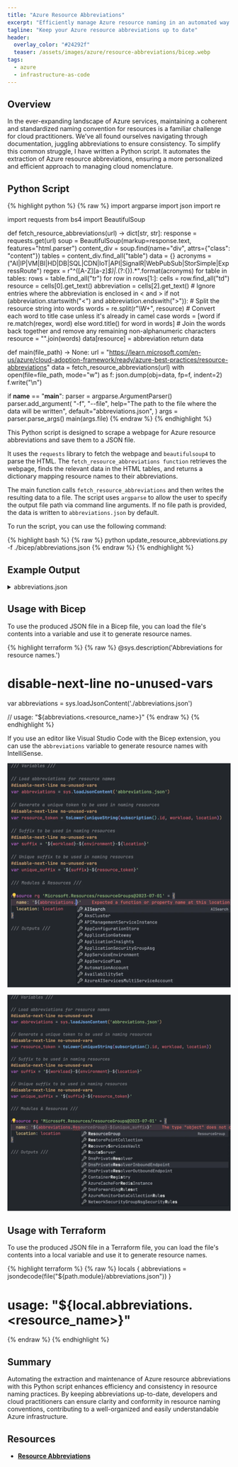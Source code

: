 ```yaml
---
title: "Azure Resource Abbreviations"
excerpt: "Efficiently manage Azure resource naming in an automated way. Keep your abbreviations up-to-date for a standardized approach."
tagline: "Keep your Azure resource abbreviations up to date"
header:
  overlay_color: "#24292f"
  teaser: /assets/images/azure/resource-abbreviations/bicep.webp
tags:
  - azure
  - infrastructure-as-code
---
```


## Overview

In the ever-expanding landscape of Azure services, maintaining a coherent and standardized naming convention for resources is a familiar challenge for cloud practitioners. We've all found ourselves navigating through documentation, juggling abbreviations to ensure consistency. To simplify this common struggle, I have written a Python script. It automates the extraction of Azure resource abbreviations, ensuring a more personalized and efficient approach to managing cloud nomenclature.

## Python Script

{% highlight python %}
{% raw %}
import argparse
import json
import re

import requests
from bs4 import BeautifulSoup

def fetch_resource_abbreviations(url) -> dict[str, str]:
    response = requests.get(url)
    soup = BeautifulSoup(markup=response.text, features="html.parser")
    content_div = soup.find(name="div", attrs={"class": "content"})
    tables = content_div.find_all("table")
    data = {}
    acronyms = ("AI|IP|VM|BI|HD|DB|SQL|CDN|IoT|API|SignalR|WebPubSub|StorSimple|ExpressRoute")
    regex = r"^([A-Z][a-z]*$)|.*(?:{}).*".format(acronyms)
    for table in tables:
        rows = table.find_all("tr")
        for row in rows[1:]:
            cells = row.find_all("td")
            resource = cells[0].get_text()
            abbreviation = cells[2].get_text()
            # Ignore entries where the abbreviation is enclosed in < and >
            if not (abbreviation.startswith("<") and abbreviation.endswith(">")):
                # Split the resource string into words
                words = re.split(r"\W+", resource)
                # Convert each word to title case unless it's already in camel case
                words = [word if re.match(regex, word) else word.title() for word in words]
                # Join the words back together and remove any remaining non-alphanumeric characters
                resource = "".join(words)
                data[resource] = abbreviation
    return data

def main(file_path) -> None:
    url = "<https://learn.microsoft.com/en-us/azure/cloud-adoption-framework/ready/azure-best-practices/resource-abbreviations>"
    data = fetch_resource_abbreviations(url)
    with open(file=file_path, mode="w") as f:
        json.dump(obj=data, fp=f, indent=2)
        f.write("\n")

if **name** == "**main**":
    parser = argparse.ArgumentParser()
    parser.add_argument(
        "-f",
        "--file",
        help="The path to the file where the data will be written",
        default="abbreviations.json",
    )
    args = parser.parse_args()
    main(args.file)
{% endraw %}
{% endhighlight %}

This Python script is designed to scrape a webpage for Azure resource abbreviations and save them to a JSON file.

It uses the `requests` library to fetch the webpage and `beautifulsoup4` to parse the HTML. The `fetch_resource_abbreviations function` retrieves the webpage, finds the relevant data in the HTML tables, and returns a dictionary mapping resource names to their abbreviations.

The main function calls `fetch_resource_abbreviations` and then writes the resulting data to a file. The script uses `argparse` to allow the user to specify the output file path via command line arguments. If no file path is provided, the data is written to `abbreviations.json` by default.

To run the script, you can use the following command:

{% highlight bash %}
{% raw %}
python update_resource_abbreviations.py -f ./bicep/abbreviations.json
{% endraw %}
{% endhighlight %}

## Example Output

<details>
  <summary>abbreviations.json</summary>
{% highlight json %}
{% raw %}
{
  "AISearch": "srch",
  "AzureAIServicesMultiServiceAccount": "aisa",
  "AzureAIVideoIndexer": "avi",
  "AzureMachineLearningWorkspace": "mlw",
  "AzureOpenAIService": "oai",
  "BotService": "bot",
  "ComputerVision": "cv",
  "ContentModerator": "cm",
  "ContentSafety": "cs",
  "CustomVisionPrediction": "cstv",
  "CustomVisionTraining": "cstvt",
  "DocumentIntelligence": "di",
  "FaceAPI": "face",
  "HealthInsights": "hi",
  "ImmersiveReader": "ir",
  "LanguageService": "lang",
  "SpeechService": "spch",
  "Translator": "trsl",
  "AzureAnalysisServicesServer": "as",
  "AzureDatabricksWorkspace": "dbw",
  "AzureDataExplorerCluster": "dec",
  "AzureDataExplorerClusterDatabase": "dedb",
  "AzureDataFactory": "adf",
  "AzureDigitalTwinInstance": "dt",
  "AzureStreamAnalytics": "asa",
  "AzureSynapseAnalyticsPrivateLinkHub": "synplh",
  "AzureSynapseAnalyticsSQLDedicatedPool": "syndp",
  "AzureSynapseAnalyticsSparkPool": "synsp",
  "AzureSynapseAnalyticsWorkspaces": "synw",
  "DataLakeStoreAccount": "dls",
  "DataLakeAnalyticsAccount": "dla",
  "EventHubsNamespace": "evhns",
  "EventHub": "evh",
  "EventGridDomain": "evgd",
  "EventGridSubscriptions": "evgs",
  "EventGridTopic": "evgt",
  "EventGridSystemTopic": "egst",
  "HDInsightHadoopCluster": "hadoop",
  "HDInsightHbaseCluster": "hbase",
  "HDInsightKafkaCluster": "kafka",
  "HDInsightSparkCluster": "spark",
  "HDInsightStormCluster": "storm",
  "HDInsightMlServicesCluster": "mls",
  "IoTHub": "iot",
  "ProvisioningServices": "provs",
  "ProvisioningServicesCertificate": "pcert",
  "PowerBIEmbedded": "pbi",
  "TimeSeriesInsightsEnvironment": "tsi",
  "AppServiceEnvironment": "ase",
  "AppServicePlan": "asp",
  "AzureLoadTestingInstance": "lt",
  "AvailabilitySet": "avail",
  "AzureArcEnabledServer": "arcs",
  "AzureArcEnabledKubernetesCluster": "arck",
  "BatchAccounts": "ba",
  "CloudService": "cld",
  "CommunicationServices": "acs",
  "DiskEncryptionSet": "des",
  "FunctionApp": "func",
  "Gallery": "gal",
  "HostingEnvironment": "host",
  "ImageTemplate": "it",
  "ManagedDiskOs": "osdisk",
  "ManagedDiskData": "disk",
  "NotificationHubs": "ntf",
  "NotificationHubsNamespace": "ntfns",
  "ProximityPlacementGroup": "ppg",
  "RestorePointCollection": "rpc",
  "Snapshot": "snap",
  "StaticWebApp": "stapp",
  "VirtualMachine": "vm",
  "VirtualMachineScaleSet": "vmss",
  "VirtualMachineMaintenanceConfiguration": "mc",
  "VMStorageAccount": "stvm",
  "WebApp": "app",
  "AksCluster": "aks",
  "AksSystemNodePool": "npsystem",
  "AksUserNodePool": "np",
  "ContainerApps": "ca",
  "ContainerAppsEnvironment": "cae",
  "ContainerRegistry": "cr",
  "ContainerInstance": "ci",
  "ServiceFabricCluster": "sf",
  "ServiceFabricManagedCluster": "sfmc",
  "AzureCosmosDBDatabase": "cosmos",
  "AzureCosmosDBForApacheCassandraAccount": "coscas",
  "AzureCosmosDBForMongoDBAccount": "cosmon",
  "AzureCosmosDBForNoSQLAccount": "cosno",
  "AzureCosmosDBForTableAccount": "costab",
  "AzureCosmosDBForApacheGremlinAccount": "cosgrm",
  "AzureCosmosDBPostgreSQLCluster": "cospos",
  "AzureCacheForRedisInstance": "redis",
  "AzureSQLDatabaseServer": "sql",
  "AzureSQLDatabase": "sqldb",
  "AzureSQLElasticJobAgent": "sqlja",
  "AzureSQLElasticPool": "sqlep",
  "MariaDBServer": "maria",
  "MariaDBDatabase": "mariadb",
  "MySQLDatabase": "mysql",
  "PostgreSQLDatabase": "psql",
  "SQLServerStretchDatabase": "sqlstrdb",
  "SQLManagedInstance": "sqlmi",
  "AppConfigurationStore": "appcs",
  "MapsAccount": "map",
  "SignalR": "sigr",
  "WebPubSub": "wps",
  "AzureManagedGrafana": "amg",
  "APIManagementServiceInstance": "apim",
  "IntegrationAccount": "ia",
  "LogicApp": "logic",
  "ServiceBusNamespace": "sbns",
  "ServiceBusQueue": "sbq",
  "ServiceBusTopic": "sbt",
  "ServiceBusTopicSubscription": "sbts",
  "AutomationAccount": "aa",
  "ApplicationInsights": "appi",
  "AzureMonitorActionGroup": "ag",
  "AzureMonitorDataCollectionRules": "dcr",
  "Blueprint": "bp",
  "BlueprintAssignment": "bpa",
  "DataCollectionEndpoint": "dce",
  "LogAnalyticsWorkspace": "log",
  "LogAnalyticsQueryPacks": "pack",
  "ManagementGroup": "mg",
  "MicrosoftPurviewInstance": "pview",
  "ResourceGroup": "rg",
  "TemplateSpecsName": "ts",
  "AzureMigrateProject": "migr",
  "DatabaseMigrationServiceInstance": "dms",
  "RecoveryServicesVault": "rsv",
  "ApplicationGateway": "agw",
  "ApplicationSecurityGroupAsg": "asg",
  "CDNProfile": "cdnp",
  "CDNEndpoint": "cdne",
  "Connections": "con",
  "DnsForwardingRuleset": "dnsfrs",
  "DnsPrivateResolver": "dnspr",
  "DnsPrivateResolverInboundEndpoint": "in",
  "DnsPrivateResolverOutboundEndpoint": "out",
  "Firewall": "afw",
  "FirewallPolicy": "afwp",
  "ExpressRouteCircuit": "erc",
  "ExpressRouteGateway": "ergw",
  "FrontDoorStandardPremiumProfile": "afd",
  "FrontDoorStandardPremiumEndpoint": "fde",
  "FrontDoorFirewallPolicy": "fdfp",
  "FrontDoorClassic": "afd",
  "IPGroup": "ipg",
  "LoadBalancerInternal": "lbi",
  "LoadBalancerExternal": "lbe",
  "LoadBalancerRule": "rule",
  "LocalNetworkGateway": "lgw",
  "NatGateway": "ng",
  "NetworkInterfaceNic": "nic",
  "NetworkSecurityGroupNsg": "nsg",
  "NetworkSecurityGroupNsgSecurityRules": "nsgsr",
  "NetworkWatcher": "nw",
  "PrivateLink": "pl",
  "PrivateEndpoint": "pep",
  "PublicIPAddress": "pip",
  "PublicIPAddressPrefix": "ippre",
  "RouteFilter": "rf",
  "RouteServer": "rtserv",
  "RouteTable": "rt",
  "ServiceEndpointPolicy": "se",
  "TrafficManagerProfile": "traf",
  "UserDefinedRouteUdr": "udr",
  "VirtualNetwork": "vnet",
  "VirtualNetworkGateway": "vgw",
  "VirtualNetworkManager": "vnm",
  "VirtualNetworkPeering": "peer",
  "VirtualNetworkSubnet": "snet",
  "VirtualWan": "vwan",
  "VirtualWanHub": "vhub",
  "AzureBastion": "bas",
  "KeyVault": "kv",
  "KeyVaultManagedHsm": "kvmhsm",
  "ManagedIdentity": "id",
  "SshKey": "sshkey",
  "VpnGateway": "vpng",
  "VpnConnection": "vcn",
  "VpnSite": "vst",
  "WebApplicationFirewallWafPolicy": "waf",
  "WebApplicationFirewallWafPolicyRuleGroup": "wafrg",
  "AzureStorSimple": "ssimp",
  "BackupVaultName": "bvault",
  "BackupVaultPolicy": "bkpol",
  "FileShare": "share",
  "StorageAccount": "st",
  "StorageSyncServiceName": "sss",
  "AzureLabServicesLabPlan": "lp",
  "VirtualDesktopHostPool": "vdpool",
  "VirtualDesktopApplicationGroup": "vdag",
  "VirtualDesktopWorkspace": "vdws",
  "VirtualDesktopScalingPlan": "vdscaling"
}
{% endraw %}
{% endhighlight %}
</details>

## Usage with Bicep

To use the produced JSON file in a Bicep file, you can load the file's contents into a variable and use it to generate resource names.

{% highlight terraform %}
{% raw %}
@sys.description('Abbreviations for resource names.')
# disable-next-line no-unused-vars
var abbreviations = sys.loadJsonContent('./abbreviations.json')

// usage: "${abbreviations.<resource_name>}"
{% endraw %}
{% endhighlight %}

If you use an editor like Visual Studio Code with the Bicep extension, you can use the `abbreviations` variable to generate resource names with IntelliSense.

![abbreviations-1](/assets/images/azure/resource-abbreviations/abbreviations-1.webp)

![abbreviations-2](/assets/images/azure/resource-abbreviations/abbreviations-2.webp)

## Usage with Terraform

To use the produced JSON file in a Terraform file, you can load the file's contents into a local variable and use it to generate resource names.

{% highlight terraform %}
{% raw %}
locals {
  abbreviations = jsondecode(file("${path.module}/abbreviations.json"))
}

# usage: "${local.abbreviations.<resource_name>}"
{% endraw %}
{% endhighlight %}

## Summary

Automating the extraction and maintenance of Azure resource abbreviations with this Python script enhances efficiency and consistency in resource naming practices. By keeping abbreviations up-to-date, developers and cloud practitioners can ensure clarity and conformity in resource naming conventions, contributing to a well-organized and easily understandable Azure infrastructure.

## Resources

- [**Resource Abbreviations**](https://learn.microsoft.com/en-us/azure/cloud-adoption-framework/ready/azure-best-practices/resource-abbreviations)
